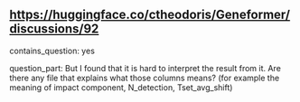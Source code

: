 ## https://huggingface.co/ctheodoris/Geneformer/discussions/92

contains_question: yes

question_part: But I found that it is hard to interpret the result from it. Are there any file that explains what those columns means? (for example the meaning of impact component, N_detection, Tset_avg_shift)
